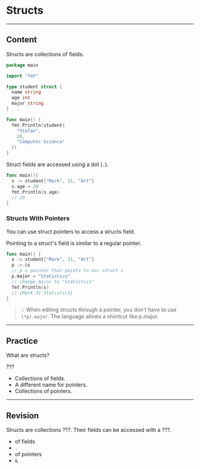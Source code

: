 ﻿---
author: Stefan-Stojanovic

aspects:
  - workout

type: normal

category: how to

---

# Structs

---
## Content

Structs are collections of fields.

```go
package main

import "fmt"

type student struct {
  name string
  age int
  major string
}

func main() {
  fmt.Println(student{
    "Stefan",
    26, 
    "Computer Science"
  })
}
```

Struct fields are accessed using a dot (`.`).

```go
func main(){
  s := student{"Mark", 31, "Art"}
  s.age = 29
  fmt.Println(s.age)
  // 29
}
```

### Structs With Pointers

You can use struct pointers to access a structs field.

Pointing to a struct's field is similar to a regular pointer.

```go
func main() {
  s := student{"Mark", 31, "Art"}
  p := &s
  // p = pointer that points to our struct s
  p.major = "Statistics"
  // change major to "Statistics"
  fmt.Println(s)
  // {Mark 31 Statistics}
}
```

> 💡 When editing structs through a pointer, you don't have to use `(*p).major`. The language allows a shortcut like p.major.

---
## Practice

What are structs?

???

- Collections of fields.
- A different name for pointers.
- Collections of pointers.

---
## Revision

Structs are collections ???. Their fields can be accessed with a ???.

- of fields
- `.`
- of pointers
- `&`